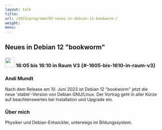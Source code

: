 ```yaml
---
layout: talk
title:
url: /2023/programm/93-neues-in-debian-12-bookworm-/
weight:
menu:
---
```

## Neues in Debian 12 "bookworm"

### <img height = "32" src="../../../images/lightning.svg"> 16:05 bis 16:10 in Raum V3 {#-1605-bis-1610-in-raum-v3}

### Andi Mundt

Nach dem Release am 10. Juni 2023 ist Debian 12 "bookworm" jetzt die neue 'stable'-Version von Debian GNU/Linux. Der Vortrag geht in aller Kürze auf beachtenswertes bei Installation und  Upgrade ein.

### Über mich

Physiker und Debian-Entwickler, unterwegs im Bildungssystem.


